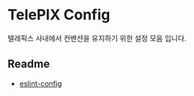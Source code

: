 # TelePIX Config

텔레픽스 사내에서 컨벤션을 유지하기 위한 설정 모음 입니다.

## Readme

- [eslint-config](./packages/eslint-config/readme.md)
